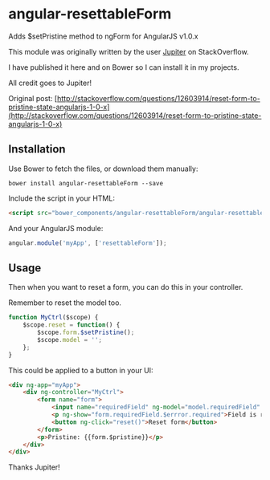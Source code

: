# angular-resettableForm
Adds $setPristine method to ngForm for AngularJS v1.0.x

This module was originally written by the user [Jupiter](http://stackoverflow.com/users/2335217/jupiter) on StackOverflow.

I have published it here and on Bower so I can install it in my projects.

All credit goes to Jupiter!

Original post: [http://stackoverflow.com/questions/12603914/reset-form-to-pristine-state-angularjs-1-0-x](http://stackoverflow.com/questions/12603914/reset-form-to-pristine-state-angularjs-1-0-x)

## Installation

Use Bower to fetch the files, or download them manually:

```shell
bower install angular-resettableForm --save

```

Include the script in your HTML:

```html
<script src="bower_components/angular-resettableForm/angular-resettableForm.js"></script> 
```

And your AngularJS module:

```javascript
angular.module('myApp', ['resettableForm']);
```

## Usage

Then when you want to reset a form, you can do this in your controller.

Remember to reset the model too.

```javascript
function MyCtrl($scope) {
    $scope.reset = function() {
        $scope.form.$setPristine();
        $scope.model = '';
    };
}
```

This could be applied to a button in your UI:

```html
<div ng-app="myApp">
    <div ng-controller="MyCtrl">
        <form name="form">
            <input name="requiredField" ng-model="model.requiredField" requiredm/> (Required, but no other validators)
            <p ng-show="form.requiredField.$errror.required">Field is required</p>
            <button ng-click="reset()">Reset form</button>
        </form>
        <p>Pristine: {{form.$pristine}}</p>
    </div>
</div>
```

Thanks Jupiter!